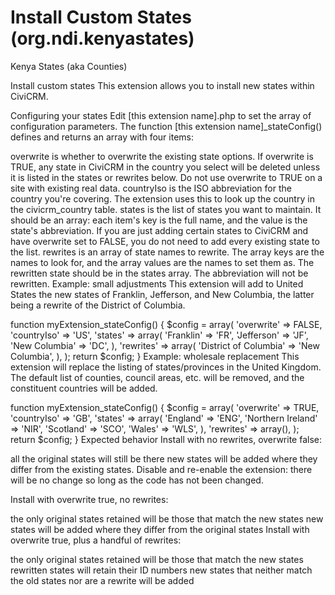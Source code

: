 # Install Custom States (org.ndi.kenyastates)
Kenya States (aka Counties)

Install custom states
This extension allows you to install new states within CiviCRM.

Configuring your states
Edit [this extension name].php to set the array of configuration parameters. The function [this extension name]_stateConfig() defines and returns an array with four items:

overwrite is whether to overwrite the existing state options. If overwrite is TRUE, any state in CiviCRM in the country you select will be deleted unless it is listed in the states or rewrites below. Do not use overwrite to TRUE on a site with existing real data.
countryIso is the ISO abbreviation for the country you're covering. The extension uses this to look up the country in the civicrm_country table.
states is the list of states you want to maintain. It should be an array: each item's key is the full name, and the value is the state's abbreviation. If you are just adding certain states to CiviCRM and have overwrite set to FALSE, you do not need to add every existing state to the list.
rewrites is an array of state names to rewrite. The array keys are the names to look for, and the array values are the names to set them as. The rewritten state should be in the states array. The abbreviation will not be rewritten.
Example: small adjustments
This extension will add to United States the new states of Franklin, Jefferson, and New Columbia, the latter being a rewrite of the District of Columbia.

function myExtension_stateConfig() {
  $config = array(
    'overwrite' => FALSE,
    'countryIso' => 'US',
    'states' => array(
      'Franklin' => 'FR',
      'Jefferson' => 'JF',
      'New Columbia' => 'DC',
    ),
    'rewrites' => array(
      'District of Columbia' => 'New Columbia',
    ),
  );
  return $config;
}
Example: wholesale replacement
This extension will replace the listing of states/provinces in the United Kingdom. The default list of counties, council areas, etc. will be removed, and the constituent countries will be added.

function myExtension_stateConfig() {
  $config = array(
    'overwrite' => TRUE,
    'countryIso' => 'GB',
    'states' => array(
      'England' => 'ENG',
      'Northern Ireland' => 'NIR',
      'Scotland' => 'SCO',
      'Wales' => 'WLS',
    ),
    'rewrites' => array(),
  );
  return $config;
}
Expected behavior
Install with no rewrites, overwrite false:

all the original states will still be there
new states will be added where they differ from the existing states.
Disable and re-enable the extension: there will be no change so long as the code has not been changed.

Install with overwrite true, no rewrites:

the only original states retained will be those that match the new states
new states will be added where they differ from the original states
Install with overwrite true, plus a handful of rewrites:

the only original states retained will be those that match the new states
rewritten states will retain their ID numbers
new states that neither match the old states nor are a rewrite will be added

